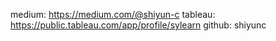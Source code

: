 
medium: https://medium.com/@shiyun-c
tableau: https://public.tableau.com/app/profile/sylearn
github: shiyunc

